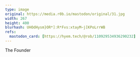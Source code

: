 ```yaml
---
type: image
original: https://media.r0b.io/mastodon/original/31.jpg
width: 267
height: 400
blurhash: UHOdHysm}OR*]:R*Fvs:xtayM~j[KPoLrrWB
refs:
  mastodon_card: [https://hyem.tech/@rob/110929534936290232]
---
```


The Founder

